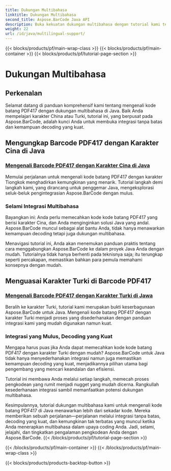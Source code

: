 ```yaml
---
title: Dukungan Multibahasa
linktitle: Dukungan Multibahasa
second_title: Aspose.BarCode Java API
description: Buka kekuatan dukungan multibahasa dengan tutorial kami tentang mengenali kode batang PDF417. Selami pengkodean Java dengan Aspose.BarCode untuk integrasi yang lancar.
weight: 22
url: /id/java/multilingual-support/
---
```


{{< blocks/products/pf/main-wrap-class >}}
{{< blocks/products/pf/main-container >}}
{{< blocks/products/pf/tutorial-page-section >}}

# Dukungan Multibahasa


## Perkenalan
Selamat datang di panduan komprehensif kami tentang mengenali kode batang PDF417 dengan dukungan multibahasa di Java. Baik Anda mempelajari karakter China atau Turki, tutorial ini, yang berpusat pada Aspose.BarCode, adalah kunci Anda untuk membuka integrasi tanpa batas dan kemampuan decoding yang kuat.

## Mengungkap Barcode PDF417 dengan Karakter Cina di Java
### [Mengenali Barcode PDF417 dengan Karakter Cina di Java](./recognizing-pdf417-chinese-characters/)

Memulai perjalanan untuk mengenali kode batang PDF417 dengan karakter Tiongkok menghadirkan kemungkinan yang menarik. Tutorial langkah demi langkah kami, yang dirancang untuk penggemar Java, mengeksplorasi seluk-beluk pengintegrasian Aspose.BarCode dengan mulus.

### Selami Integrasi Multibahasa
Bayangkan ini: Anda perlu memecahkan kode kode batang PDF417 yang berisi karakter Cina, dan Anda menginginkan solusi Java yang andal. Aspose.BarCode muncul sebagai alat bantu Anda, tidak hanya menawarkan kemampuan decoding tetapi juga dukungan multibahasa.

Menavigasi tutorial ini, Anda akan menemukan panduan praktis tentang cara menggabungkan Aspose.BarCode ke dalam proyek Java Anda dengan mudah. Tutorialnya tidak hanya berhenti pada teknisnya saja; itu terungkap seperti percakapan, memastikan bahkan para pemula memahami konsepnya dengan mudah.

## Menguasai Karakter Turki di Barcode PDF417
### [Mengenali Barcode PDF417 dengan Karakter Turki di Jawa](./recognizing-pdf417-turkish-characters/)

Beralih ke karakter Turki, tutorial kami merupakan bukti keserbagunaan Aspose.BarCode untuk Java. Mengenali kode batang PDF417 dengan karakter Turki menjadi proses yang disederhanakan dengan panduan integrasi kami yang mudah digunakan namun kuat.

### Integrasi yang Mulus, Decoding yang Kuat
Mengapa harus puas jika Anda dapat memecahkan kode kode batang PDF417 dengan karakter Turki dengan mudah? Aspose.BarCode untuk Java tidak hanya menyederhanakan integrasi namun juga memastikan kemampuan decoding yang kuat, menjadikannya pilihan utama bagi pengembang yang mencari keandalan dan efisiensi.

Tutorial ini membawa Anda melalui setiap langkah, memecah proses pengkodean yang rumit menjadi nugget yang mudah dicerna. Rangkullah kesederhanaan integrasi sambil memanfaatkan potensi dukungan multibahasa.

Kesimpulannya, tutorial dukungan multibahasa kami untuk mengenali kode batang PDF417 di Java menawarkan lebih dari sekadar kode. Mereka memberikan sebuah perjalanan—perjalanan melalui integrasi tanpa batas, decoding yang kuat, dan kemungkinan tak terbatas yang muncul ketika Anda menerapkan multibahasa dalam upaya coding Anda. Jadi, selami, jelajahi, dan tingkatkan pengalaman pengkodean Anda dengan Aspose.BarCode.
{{< /blocks/products/pf/tutorial-page-section >}}

{{< /blocks/products/pf/main-container >}}
{{< /blocks/products/pf/main-wrap-class >}}

{{< blocks/products/products-backtop-button >}}
